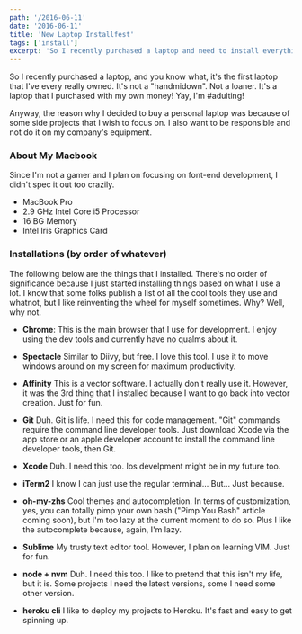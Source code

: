 ```yaml
---
path: '/2016-06-11'
date: '2016-06-11'
title: 'New Laptop Installfest'
tags: ['install']
excerpt: 'So I recently purchased a laptop and need to install everything...'
---
```


So I recently purchased a laptop, and you know what, it's the first laptop that I've every really owned. It's not a "handmidown". Not a loaner. It's a laptop that I purchased with my own money! Yay, I'm #adulting!

Anyway, the reason why I decided to buy a personal laptop was because of some side projects that I wish to focus on. I also want to be responsible and not do it on my company's equipment.

### About My Macbook
Since I'm not a gamer and I plan on focusing on font-end development, I didn't spec it out too crazily.

- MacBook Pro
- 2.9 GHz Intel Core i5 Processor
- 16 BG Memory
- Intel Iris Graphics Card

### Installations (by order of whatever)
The following below are the things that I installed. There's no order of significance because I just started installing things based on what I use a lot. I know that some folks publish a list of all the cool tools they use and whatnot, but I like reinventing the wheel for myself sometimes. Why? Well, why not.

- **Chrome**:
  This is the main browser that I use for development. I enjoy using the dev tools and currently have no qualms about it.

- **Spectacle**
  Similar to Diivy, but free. I love this tool. I use it to move windows around on my screen for maximum productivity.

- **Affinity**
  This is a vector software. I actually don't really use it. However, it was the 3rd thing that I installed because I want to go back into vector creation. Just for fun.

- **Git**
  Duh. Git is life. I need this for code management. "Git" commands require the command line developer tools. Just download Xcode via the app store or an apple developer account to install the command line developer tools, then Git.

- **Xcode**
  Duh. I need this too. Ios develpment might be in my future too.

- **iTerm2**
  I know I can just use the regular terminal... But... Just because.

- **oh-my-zhs**
  Cool themes and autocompletion. In terms of customization, yes, you can totally pimp your own bash ("Pimp You Bash" article coming soon), but I'm too lazy at the current moment to do so. Plus I like the autocomplete because, again, I'm lazy.

- **Sublime**
  My trusty text editor tool. However, I plan on learning VIM. Just for fun.

- **node + nvm**
  Duh. I need this too. I like to pretend that this isn't my life, but it is. Some projects I need the latest versions, some I need some other version.

- **heroku cli**
  I like to deploy my projects to Heroku. It's fast and easy to get spinning up.
